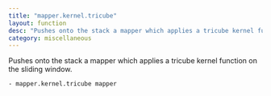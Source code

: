 ```yaml
---
title: "mapper.kernel.tricube"
layout: function
desc: "Pushes onto the stack a mapper which applies a tricube kernel function on the sliding window."
category: miscellaneous
---
```


Pushes onto the stack a mapper which applies a tricube kernel function on the sliding window.

```
- mapper.kernel.tricube mapper
```